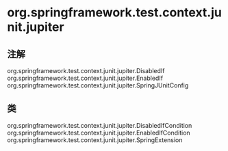 # org.springframework.test.context.junit.jupiter

## 注解

org.springframework.test.context.junit.jupiter.DisabledIf
org.springframework.test.context.junit.jupiter.EnabledIf
org.springframework.test.context.junit.jupiter.SpringJUnitConfig

## 类

org.springframework.test.context.junit.jupiter.DisabledIfCondition
org.springframework.test.context.junit.jupiter.EnabledIfCondition
org.springframework.test.context.junit.jupiter.SpringExtension




